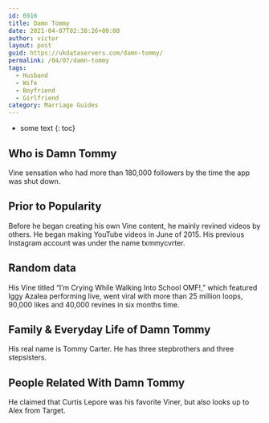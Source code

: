 ```yaml
---
id: 6916
title: Damn Tommy
date: 2021-04-07T02:38:26+00:00
author: victor
layout: post
guid: https://ukdataservers.com/damn-tommy/
permalink: /04/07/damn-tommy
tags:
  - Husband
  - Wife
  - Boyfriend
  - Girlfriend
category: Marriage Guides
---
```


* some text
{: toc}


## Who is Damn Tommy



Vine sensation who had more than 180,000 followers by the time the app was shut down. 

                
                
                
## Prior to Popularity



Before he began creating his own Vine content, he mainly revined videos by others. He began making YouTube videos in June of 2015. His previous Instagram account was under the name txmmycvrter. 

                
                
                
## Random data



His Vine titled &#8220;I&#8217;m Crying While Walking Into School OMF!,&#8221; which featured Iggy Azalea performing live, went viral with more than 25 million loops, 90,000 likes and 40,000 revines in six months time.

                
                
                
## Family & Everyday Life of Damn Tommy



His real name is Tommy Carter. He has three stepbrothers and three stepsisters.

                
                
                
## People Related With Damn Tommy



He claimed that Curtis Lepore was his favorite Viner, but also looks up to Alex from Target.

                
              
            
          
          
          